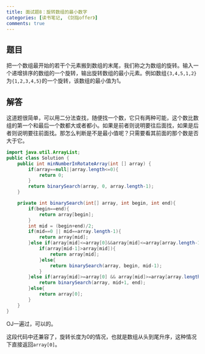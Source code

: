 ```yaml
---
title: 面试题8：旋转数组的最小数字
categories: [读书笔记, 《剑指offer》]
comments: true
---
```


## 题目

把一个数组最开始的若干个元素搬到数组的末尾，我们称之为数组的旋转。输入一个递增排序的数组的一个旋转，输出旋转数组的最小元素。例如数组`{3,4,5,1,2}`为`{1,2,3,4,5}`的一个旋转，该数组的最小值为1。

<!--more-->

## 解答

这道题很简单，可以用二分法查找，随便找一个数，它只有两种可能，这个数比数组的第一个和最后一个数都大或者都小。如果是前者则说明要往后面找，如果是后者则说明要往前面找。那怎么判断是不是最小值呢？只需要看其前面的那个数是否大于它。

```java
import java.util.ArrayList;
public class Solution {
    public int minNumberInRotateArray(int [] array) {
    	if(array==null||array.length<=0){
            return 0;
        }
        return binarySearch(array, 0, array.length-1);
    }

    private int binarySearch(int[] array, int begin, int end){
        if(begin==end){
            return array[begin];
        }
        int mid = (begin+end)/2;
        if(mid==0 || mid==array.length-1){
            return array[mid];
        }else if(array[mid]<=array[0]&&array[mid]<=array[array.length-1]){
            if(array[mid-1]>array[mid]){
                return array[mid];
            }else{
                return binarySearch(array, begin, mid-1);
            }
        }else if(array[mid]>=array[0] && array[mid]>=array[array.length-1]){
            return binarySearch(array, mid+1, end);
        }else{
            return array[0];
        }
    }
}
```

OJ一遍过，可以的。

这段代码中还兼容了，旋转长度为0的情况，也就是数组从头到尾升序，这种情况下直接返回`array[0]`。